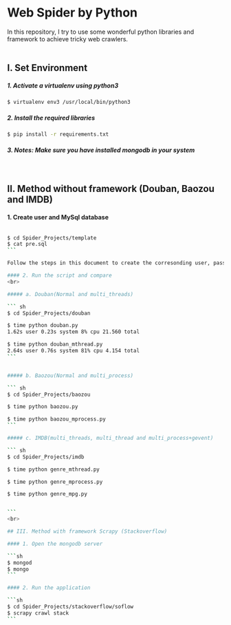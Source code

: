 # Web Spider by Python

In this repository, I try to use some wonderful python libraries and framework to achieve tricky web crawlers. 
<br><br>

## I. Set Environment 

##### 1. Activate a virtualenv using python3 

```sh		
$ virtualenv env3 /usr/local/bin/python3
```

##### 2. Install the required libraries

```sh
$ pip install -r requirements.txt
```

##### 3. Notes: Make sure you have installed mongodb in your system

<br>

## II. Method without framework (Douban, Baozou and IMDB)

#### 1. Create user and MySql database

````sh

$ cd Spider_Projects/template
$ cat pre.sql
```

Follow the steps in this document to create the corresonding user, password and database

#### 2. Run the script and compare
<br>

##### a. Douban(Normal and multi_threads)

``` sh
$ cd Spider_Projects/douban

$ time python douban.py
1.62s user 0.23s system 8% cpu 21.560 total

$ time python douban_mthread.py
2.64s user 0.76s system 81% cpu 4.154 total
```


##### b. Baozou(Normal and multi_process)

``` sh
$ cd Spider_Projects/baozou

$ time python baozou.py

$ time python baozou_mprocess.py
```

##### c. IMDB(multi_threads, multi_thread and multi_process+gevent)

``` sh
$ cd Spider_Projects/imdb

$ time python genre_mthread.py

$ time python genre_mprocess.py

$ time python genre_mpg.py


```
<br>

## III. Method with framework Scrapy (Stackoverflow)

#### 1. Open the mongodb server 

```sh
$ mongod 
$ mongo
```

#### 2. Run the application

```sh
$ cd Spider_Projects/stackoverflow/soflow
$ scrapy crawl stack
```



